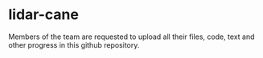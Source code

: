 # lidar-cane
Members of the team are requested to upload all their files, code, text and other progress in this github repository.